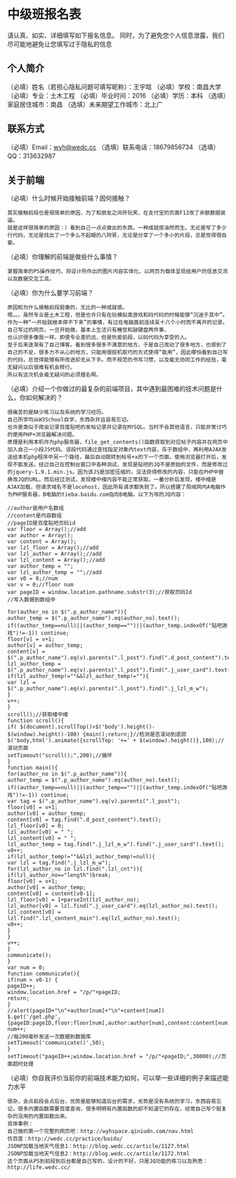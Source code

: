 # 中级班报名表

请认真、如实、详细填写如下报名信息。
同时，为了避免您个人信息泄露，我们尽可能地避免让您填写过于隐私的信息

## 个人简介

（必填）姓名（若担心隐私问题可填写昵称）：王宇晗
（必填）学校：南昌大学
（必填）专业：土木工程
（必填）毕业时间：2016
（必填）学历：本科
（选填）家庭居住城市：南昌
（选填）未来期望工作城市：北上广

## 联系方式

（必填）Email：wyh@wedc.cc
（选填）联系电话：18679856734
（选填）QQ：313632987

## 关于前端

（必填）什么时候开始接触前端？因何接触？

	其实接触前段也是很简单的原因，为了和朋友之间开玩笑，在支付宝的页面F12改了余额数据装逼。
	就是这样很简单的原因：）看到自己一点点做出的东西，一种成就感油然而生。无论是写了多少行代码，无论是找出了一个多么不起眼的八阿哥，无论是分享了一个多小的片段，总是觉得很自豪。

（必填）你理解的前端是做些什么事情？
	
	掌握简单的PS操作技巧，将设计所作出的图片内容实体化，以网页为载体呈现给用户的信息交流以及数据交互工具。

（必填）你为什么要学习前端？
	
	原因和为什么接触前段挺像的，无比的一种成就感。
	嗯。。。虽然专业是土木工程，但是也许只有在玩模拟类游戏和码代码的时候能够“沉迷于其中”。作为一种“一开始就根本停不下来”的事情，有过在电脑面前连续呆十八个小时而不离开的记录。自己写过的网页，一旦开始做，基本上生活只有睡觉和敲键盘两件事。
	也认识很多像我一样，即使专业差的远，但是热爱前段，以码代码为享受的人。
	至于后来逐渐有了自己博客。看到很多很多不满意的地方，于是自己改动了很多地方，也感到了自己的不足，很多力不从心的地方，只能用很投机取巧的方式使得“能用”，因此哪怕看到自己写的代码，总觉得能够有所改进却无从下手。而不规范的书写习惯，以及毫无协同工作的经验，毫无疑问以后很难有机会转行。
	所以有这次机会毫无疑问的必须报名啊。

（必填）介绍一个你做过的最复杂的前端项目，其中遇到最困难的技术问题是什么，你如何解决的？
	
	很痛苦的是缺少练习以及系统的学习经历。
	自己所学均从W3School自学，东西杂并且容易忘记。
	也许是类似于爬虫记录百度贴吧的发帖记录并记录在MYSQL。当时不会其他语言，只能非常讨巧的使用PHP+浏览器解决问题。
	原理是利用本机作为php服务器，file_get_contents()函数获取到对应帖子内容并在网页中加入自己一小段JS代码。该段代码通过查找指定对象内text内容，存于数组中，再利用AJAX发送给本机php程序中另一个路径，最后自动跳转到帖号+x的下一个页面。使用浏览器打开后，发现不能发送。经过自己在控制台窗口中各种测试，发现是贴吧的JQ不是原始的文件，而是修改过的jquery-1.9.1.min.js。因为该JS是加密压缩的，没法获得修改的内容，只能在PHP中替换改JQ的URL。而后经过测试，发现楼中楼内容不能正常获取。一番分析后发现，楼中楼是AJAX加载，但请求域名不是locohost，因此所有请求都失败了。所以搭建了局域网内A电脑作为PHP服务器，B电脑的tieba.baidu.com指向B电脑。以下为写的JQ内容：

	//author是用户名数组
	//content是内容数组
	//pageID是百度贴吧页码id
	var floor = Array();//add
	var author = Array();
	var content = Array();
	var lzl_floor = Array();//add
	var lzl_author = Array();//add
	var lzl_content = Array();//add
	var author_temp = "";
	var lzl_author_temp = "";//add
	var v0 = 0;//num
	var v = 0;//floor num
	var pageID = window.location.pathname.substr(3);//获取页码Id
	//写入数据到数组中

	for(author_no in $(".p_author_name")){
	author_temp = $(".p_author_name").eq(author_no).text();
	if((author_temp==null)||(author_temp=="")||(author_temp.indexOf("贴吧游戏")!=-1)) continue;
	floor[v] = v+1;
	author[v] = author_temp;
	content[v] = $(".p_author_name").eq(v).parents(".l_post").find(".d_post_content").text();
	lzl_author_temp = $(".p_author_name").eq(v).parents(".l_post").find(".j_user_card").text();
	if(lzl_author_temp!=""&&lzl_author_temp!=""){
	var lzl = $(".p_author_name").eq(v).parents(".l_post").find(".j_lzl_m_w");
	}
	v++;
	}
	scroll();//获取楼中楼
	function scroll(){
	if( $(document).scrollTop()>$('body').height()- $(window).height()-100) {main();return;}//检测是否滚动到底部
	$('body,html').animate({scrollTop: '+=' + $(window).height()},100);//滚动页面
	setTimeout("scroll();",200);//循环
	}
	function main(){
	for(author_no in $(".p_author_name")){
	author_temp = $(".p_author_name").eq(author_no).text();
	if((author_temp==null)||(author_temp=="")||(author_temp.indexOf("贴吧游戏")!=-1)) continue;
	var tag = $(".p_author_name").eq(v).parents(".l_post");
	floor[v0] = v+1;
	author[v0] = author_temp;
	content[v0] = tag.find(".d_post_content").text();
	lzl_floor[v0] = 0;
	lzl_author[v0] = " ";
	lzl_content[v0] = " ";
	lzl_author_temp = tag.find(".j_lzl_m_w").find(".j_user_card").text();
	v0++;
	if(lzl_author_temp!=""&&lzl_author_temp!=null){
	var lzl = tag.find(".j_lzl_m_w");
	for(lzl_author_no in lzl.find(".lzl_cnt")){
	if(lzl_author_no=="length")break;
	floor[v0] = v+1;
	author[v0] = author_temp;
	content[v0] = content[v0-1];
	lzl_floor[v0] = 1+parseInt(lzl_author_no);
	lzl_author[v0] = lzl.find(".j_user_card").eq(lzl_author_no).text();
	lzl_content[v0] = lzl.find(".lzl_content_main").eq(lzl_author_no).text();
	v0++;
	}
	}
	v++;
	}
	communicate();
	}
	var num = 0;
	function communicate(){
	if(num > v0-1) {
	pageID++;
	window.location.href = "/p/"+pageID;
	return;
	}
	//alert(pageID+"\n"+author[num]+"\n"+content[num])
	$.get('/get.php',{pageID:pageID,floor:floor[num],author:author[num],content:content[num],lzl_floor:lzl_floor[num],lzl_author:lzl_author[num],lzl_content:lzl_content[num]});
	num++;
	//每200毫秒发送一次数据到数据库
	setTimeout('communicate()',50);
	}
	setTimeout("pageID++;window.location.href = "/p/"+pageID;",30000);//页面超时处理

（必填）你自我评价当前你的前端技术能力如何，可以举一些详细的例子来描述能力水平

	很杂，会点前段会点后台，优势是能够知道后台的需求，劣势是没有系统的学习，东西容易忘记，很多内置函数需要百度查询，很多明明有内置函数的却不知道它的存在，经常自己写个挺复杂的没用的内置函数出来。
	具体事例：
	自己做的第一个完整的网页吧：http://wyhspace.qiniudn.com/nav.html
	仿百度：http://wedc.cc/practice/baidu/
	JSONP加载当地天气信息1：http://blog.wedc.cc/article/1127.html
	JSONP加载当地天气信息2：http://blog.wedc.cc/article/1172.html
	这个页面从PS到前段到后台都是自己写的，设计的不好，只是JQ功能的练习以及熟悉：http://life.wedc.cc/
